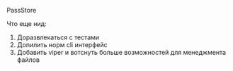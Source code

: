 PassStore

Что еще нид:
1) Доразвлекаться с тестами
2) Допилить норм cli интерфейс
3) Добавить viper и вотснуть больше возможностей для менеджмента файлов